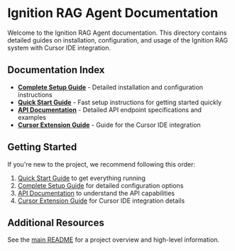# Ignition RAG Agent Documentation

Welcome to the Ignition RAG Agent documentation. This directory contains detailed guides on installation, configuration, and usage of the Ignition RAG system with Cursor IDE integration.

## Documentation Index

- [**Complete Setup Guide**](COMPLETE_SETUP_GUIDE.md) - Detailed installation and configuration instructions
- [**Quick Start Guide**](QUICK_START.md) - Fast setup instructions for getting started quickly
- [**API Documentation**](API_DOCUMENTATION.md) - Detailed API endpoint specifications and examples
- [**Cursor Extension Guide**](CURSOR_README.md) - Guide for the Cursor IDE integration

## Getting Started

If you're new to the project, we recommend following this order:

1. [Quick Start Guide](QUICK_START.md) to get everything running
2. [Complete Setup Guide](COMPLETE_SETUP_GUIDE.md) for detailed configuration options
3. [API Documentation](API_DOCUMENTATION.md) to understand the API capabilities
4. [Cursor Extension Guide](CURSOR_README.md) for Cursor IDE integration details

## Additional Resources

See the [main README](../README.md) for a project overview and high-level information. 